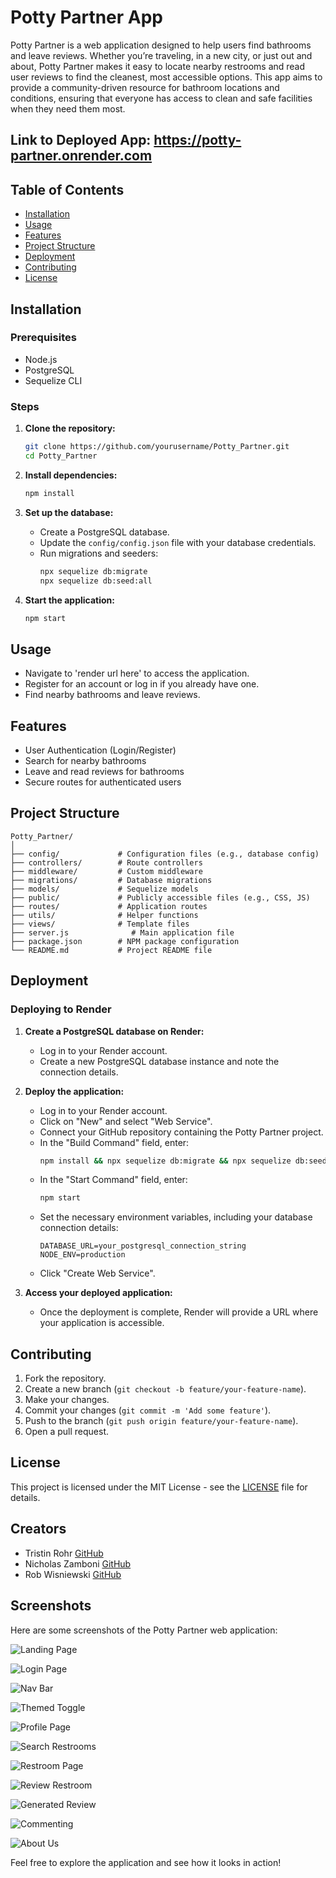 # Potty Partner App

Potty Partner is a web application designed to help users find bathrooms and leave reviews. Whether you’re traveling, in a new city, or just out and about, Potty Partner makes it easy to locate nearby restrooms and read user reviews to find the cleanest, most accessible options. This app aims to provide a community-driven resource for bathroom locations and conditions, ensuring that everyone has access to clean and safe facilities when they need them most.

## Link to Deployed App: https://potty-partner.onrender.com

## Table of Contents
- [Installation](#installation)
- [Usage](#usage)
- [Features](#features)
- [Project Structure](#project-structure)
- [Deployment](#deployment)
- [Contributing](#contributing)
- [License](#license)

## Installation

### Prerequisites
- Node.js
- PostgreSQL
- Sequelize CLI

### Steps

1. **Clone the repository:**
   ```bash
   git clone https://github.com/yourusername/Potty_Partner.git
   cd Potty_Partner
   ```

2. **Install dependencies:**
   ```bash
   npm install
   ```

3. **Set up the database:**
   - Create a PostgreSQL database.
   - Update the `config/config.json` file with your database credentials.
   - Run migrations and seeders:
     ```bash
     npx sequelize db:migrate
     npx sequelize db:seed:all
     ```

4. **Start the application:**
   ```bash
   npm start
   ```

## Usage

- Navigate to 'render url here' to access the application.
- Register for an account or log in if you already have one.
- Find nearby bathrooms and leave reviews.

## Features

- User Authentication (Login/Register)
- Search for nearby bathrooms
- Leave and read reviews for bathrooms
- Secure routes for authenticated users

## Project Structure

```
Potty_Partner/
│
├── config/             # Configuration files (e.g., database config)
├── controllers/        # Route controllers
├── middleware/         # Custom middleware
├── migrations/         # Database migrations
├── models/             # Sequelize models
├── public/             # Publicly accessible files (e.g., CSS, JS)
├── routes/             # Application routes
├── utils/              # Helper functions
├── views/              # Template files
├── server.js              # Main application file
├── package.json        # NPM package configuration
└── README.md           # Project README file
```

## Deployment

### Deploying to Render

1. **Create a PostgreSQL database on Render:**
   - Log in to your Render account.
   - Create a new PostgreSQL database instance and note the connection details.

2. **Deploy the application:**
   - Log in to your Render account.
   - Click on "New" and select "Web Service".
   - Connect your GitHub repository containing the Potty Partner project.
   - In the "Build Command" field, enter:
     ```bash
     npm install && npx sequelize db:migrate && npx sequelize db:seed:all
     ```
   - In the "Start Command" field, enter:
     ```bash
     npm start
     ```
   - Set the necessary environment variables, including your database connection details:
     ```
     DATABASE_URL=your_postgresql_connection_string
     NODE_ENV=production
     ```
   - Click "Create Web Service".

3. **Access your deployed application:**
   - Once the deployment is complete, Render will provide a URL where your application is accessible.

## Contributing

1. Fork the repository.
2. Create a new branch (`git checkout -b feature/your-feature-name`).
3. Make your changes.
4. Commit your changes (`git commit -m 'Add some feature'`).
5. Push to the branch (`git push origin feature/your-feature-name`).
6. Open a pull request.

## License

This project is licensed under the MIT License - see the [LICENSE](LICENSE) file for details.

## Creators
- Tristin Rohr [GitHub](https://github.com/TristinRohr)
- Nicholas Zamboni [GitHub](https://github.com/ndzamboni)
- Rob Wisniewski [GitHub](https://github.com/contra19)

<!-- screenshot demo -->

## Screenshots

Here are some screenshots of the Potty Partner web application:

![Landing Page](/demo/demo1.PNG)

![Login Page](/demo/demo2.PNG)

![Nav Bar](/demo/demo3.PNG)

![Themed Toggle](/demo/demo4.PNG)

![Profile Page](/demo/demo5.PNG)

![Search Restrooms](/demo/demo6.PNG)

![Restroom Page](/demo/demo7.PNG)

![Review Restroom](/demo/demo8.PNG)

![Generated Review](/demo/demo10.PNG)

![Commenting](/demo/demo9.PNG)

![About Us](/demo/demo11.PNG)




Feel free to explore the application and see how it looks in action!

